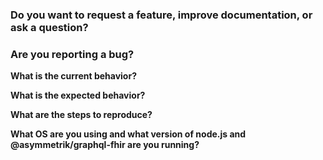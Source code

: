 ### Do you want to request a feature, improve documentation, or ask a question?

### Are you reporting a bug?

**What is the current behavior?**

**What is the expected behavior?**

**What are the steps to reproduce?**

**What OS are you using and what version of node.js and @asymmetrik/graphql-fhir are you running?**

